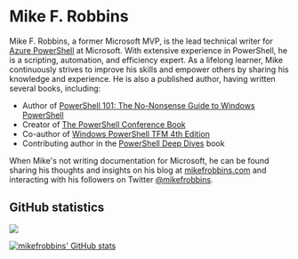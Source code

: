 # Mike F. Robbins

Mike F. Robbins, a former Microsoft MVP, is the lead technical writer for
[Azure PowerShell][azure-powershell] at Microsoft. With extensive experience in PowerShell, he is a
scripting, automation, and efficiency expert. As a lifelong learner, Mike continuously strives to
improve his skills and empower others by sharing his knowledge and experience. He is also a
published author, having written several books, including:

- Author of [PowerShell 101: The No-Nonsense Guide to Windows PowerShell][powershell-101]
- Creator of [The PowerShell Conference Book][the-powershell-conference-book]
- Co-author of [Windows PowerShell TFM 4th Edition][windows-powershell-tfm-4]
- Contributing author in the [PowerShell Deep Dives][powershell-deep-dives] book

When Mike's not writing documentation for Microsoft, he can be found sharing his thoughts and
insights on his blog at [mikefrobbins.com][mikefrobbins-com] and interacting with his followers on
Twitter [@mikefrobbins][mikefrobbins-twitter].

## GitHub statistics

![](https://komarev.com/ghpvc/?username=mikefrobbins)

[![mikefrobbins' GitHub stats](https://github-readme-stats.vercel.app/api?username=mikefrobbins&count_private=true&hide=issues,contribs&show_icons=true)](https://github.com/anuraghazra/github-readme-stats)

<!-- link references -->
[azure-powershell]: https://aka.ms/azps
[powershell-101]: https://leanpub.com/powershell101
[the-powershell-conference-book]: https://leanpub.com/powershell-conference-book
[windows-powershell-tfm-4]: https://www.sapien.com/books_training/Windows-PowerShell-4
[powershell-deep-dives]: https://www.manning.com/books/powershell-deep-dives
[mikefrobbins-com]: https://mikefrobbins.com/
[mikefrobbins-twitter]: https://twitter.com/mikefrobbins
